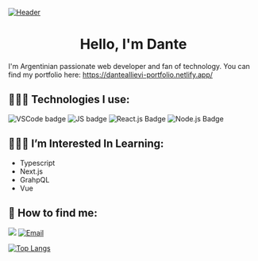 [![Header](https://source.unsplash.com/hbb6GkG6p9M/1000x200)](https://danteallievi.github.io)

<h1 align="center"> Hello, I'm Dante </h1>

I'm Argentinian passionate web developer and fan of technology. You can find my portfolio here: https://danteallievi-portfolio.netlify.app/

## 👨🏽‍💻 Technologies I use:

![VSCode badge](https://img.shields.io/badge/IDE-VSCode-blue?style=flat&logo=Visual-Studio-Code&logoColor=blue)&nbsp;![JS badge](https://img.shields.io/badge/Code-Javascript-blue?style=flat&logo=javascript)&nbsp;![React.js Badge](https://img.shields.io/badge/Code-React.js-blue?style=flat&logo=react)&nbsp;![Node.js Badge](https://img.shields.io/badge/Code-node.js-blue?style=flat&logo=node.js)

## 👨🏽‍🎓 I’m Interested In Learning:<br>

- Typescript
- Next.js
- GrahpQL
- Vue

## 📧 How to find me:

<a href="https://www.linkedin.com/in/dante-allievi-3907291b2/"> <img src="https://img.shields.io/badge/LinkedIn-gray?style=flat&logo=linkedin&logoColor=white)"/></a>
<a href="mailto:danteallievi@gmail.com"><img alt="Email" src="https://img.shields.io/badge/Email-danteallievi@gmail.com-blue?style=flat-square&logo=gmail"></a>


[![Top Langs](https://github-readme-stats.vercel.app/api/top-langs/?username=danteallievi&layout=compact&theme=dracula)](#)
